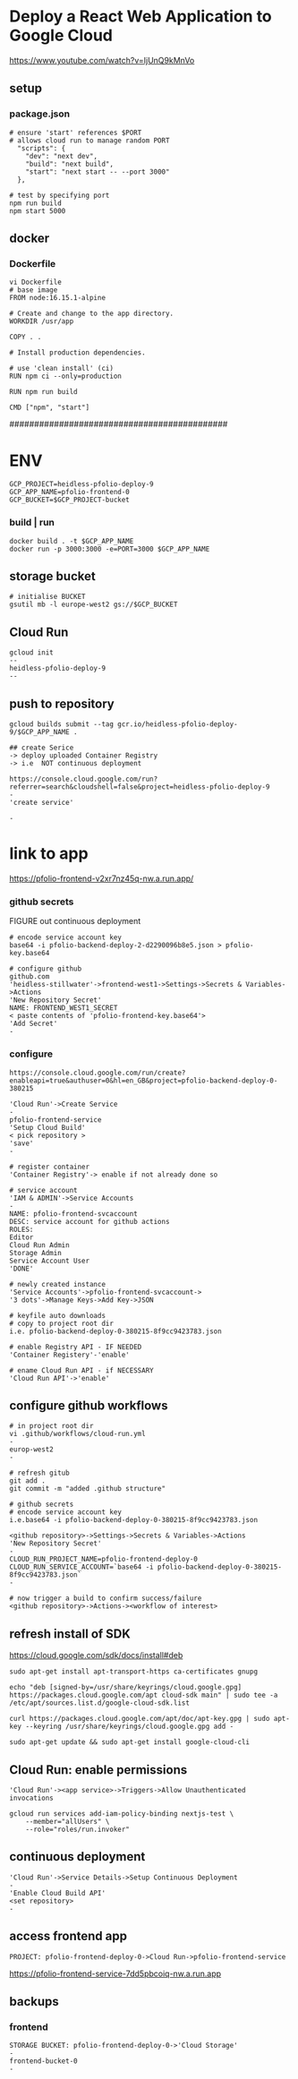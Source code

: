 
# Deploy a React Web Application to Google Cloud
https://www.youtube.com/watch?v=IjUnQ9kMnVo

## setup

### package.json

```
# ensure 'start' references $PORT
# allows cloud run to manage random PORT
  "scripts": {
    "dev": "next dev",
    "build": "next build",
    "start": "next start -- --port 3000"
  },
  
# test by specifying port
npm run build
npm start 5000
```


## docker
### Dockerfile
```
vi Dockerfile
# base image
FROM node:16.15.1-alpine

# Create and change to the app directory.
WORKDIR /usr/app

COPY . .

# Install production dependencies.

# use 'clean install' (ci)
RUN npm ci --only=production

RUN npm run build

CMD ["npm", "start"]
```

############################################
# ENV
```
GCP_PROJECT=heidless-pfolio-deploy-9
GCP_APP_NAME=pfolio-frontend-0
GCP_BUCKET=$GCP_PROJECT-bucket

```

### build | run
```
docker build . -t $GCP_APP_NAME
docker run -p 3000:3000 -e=PORT=3000 $GCP_APP_NAME
```

## storage bucket
```
# initialise BUCKET
gsutil mb -l europe-west2 gs://$GCP_BUCKET

```

## Cloud Run

```
gcloud init
--
heidless-pfolio-deploy-9
--
```


## push to repository
```
gcloud builds submit --tag gcr.io/heidless-pfolio-deploy-9/$GCP_APP_NAME .

## create Serice
-> deploy uploaded Container Registry
-> i.e  NOT continuous deployment

https://console.cloud.google.com/run?referrer=search&cloudshell=false&project=heidless-pfolio-deploy-9
-
'create service'

-
```

# link to app
https://pfolio-frontend-v2xr7nz45q-nw.a.run.app/


### github secrets
FIGURE out continuous deployment
```
# encode service account key
base64 -i pfolio-backend-deploy-2-d2290096b8e5.json > pfolio-key.base64

# configure github
github.com
'heidless-stillwater'->frontend-west1->Settings->Secrets & Variables->Actions
'New Repository Secret'
NAME: FRONTEND_WEST1_SECRET
< paste contents of 'pfolio-frontend-key.base64'>
'Add Secret'
-
```

### configure
```
https://console.cloud.google.com/run/create?enableapi=true&authuser=0&hl=en_GB&project=pfolio-backend-deploy-0-380215

'Cloud Run'->Create Service
-
pfolio-frontend-service
'Setup Cloud Build'
< pick repository >
'save'
-

# register container
'Container Registry'-> enable if not already done so

# service account
'IAM & ADMIN'->Service Accounts
-
NAME: pfolio-frontend-svcaccount
DESC: service account for github actions
ROLES:
Editor
Cloud Run Admin
Storage Admin
Service Account User
'DONE'

# newly created instance
'Service Accounts'->pfolio-frontend-svcaccount->
'3 dots'->Manage Keys->Add Key->JSON

# keyfile auto downloads
# copy to project root dir
i.e. pfolio-backend-deploy-0-380215-8f9cc9423783.json

# enable Registry API - IF NEEDED
'Container Registery'-'enable'

# ename Cloud Run API - if NECESSARY
'Cloud Run API'->'enable'

```

## configure github workflows
```
# in project root dir
vi .github/workflows/cloud-run.yml
-
europ-west2
-

# refresh gitub
git add .
git commit -m "added .github structure"

# github secrets
# encode service account key
i.e.base64 -i pfolio-backend-deploy-0-380215-8f9cc9423783.json

<github repository>->Settings->Secrets & Variables->Actions
'New Repository Secret'
-
CLOUD_RUN_PROJECT_NAME=pfolio-frontend-deploy-0
CLOUD_RUN_SERVICE_ACCOUNT=`base64 -i pfolio-backend-deploy-0-380215-8f9cc9423783.json`
-

# now trigger a build to confirm success/failure
<github repository>->Actions-><workflow of interest>
```

## refresh install of SDK
https://cloud.google.com/sdk/docs/install#deb
```
sudo apt-get install apt-transport-https ca-certificates gnupg

echo "deb [signed-by=/usr/share/keyrings/cloud.google.gpg] https://packages.cloud.google.com/apt cloud-sdk main" | sudo tee -a /etc/apt/sources.list.d/google-cloud-sdk.list

curl https://packages.cloud.google.com/apt/doc/apt-key.gpg | sudo apt-key --keyring /usr/share/keyrings/cloud.google.gpg add -

sudo apt-get update && sudo apt-get install google-cloud-cli

```

## Cloud Run: enable permissions
```
'Cloud Run'-><app service>->Triggers->Allow Unauthenticated invocations

gcloud run services add-iam-policy-binding nextjs-test \
    --member="allUsers" \
    --role="roles/run.invoker"
```

## continuous deployment
```
'Cloud Run'->Service Details->Setup Continuous Deployment
-
'Enable Cloud Build API'
<set repository>
-
```

## access frontend app
```
PROJECT: pfolio-frontend-deploy-0->Cloud Run->pfolio-frontend-service
```
https://pfolio-frontend-service-7dd5pbcoiq-nw.a.run.app


## backups
### frontend
```
STORAGE BUCKET: pfolio-frontend-deploy-0->'Cloud Storage'
-
frontend-bucket-0
-
```